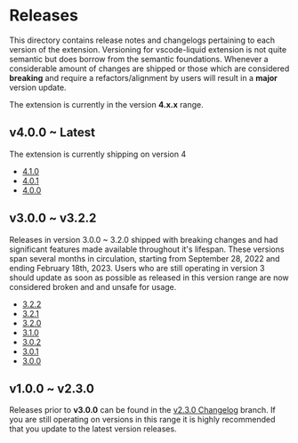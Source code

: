# Releases

This directory contains release notes and changelogs pertaining to each version of the extension. Versioning for vscode-liquid extension is not quite semantic but does borrow from the semantic foundations. Whenever a considerable amount of changes are shipped or those which are considered **breaking** and require a refactors/alignment by users will result in a **major** version update.

The extension is currently in the version **4.x.x** range.

## v4.0.0 ~ Latest

The extension is currently shipping on version 4

- [4.1.0](/releases/v4/4.1.0.md)
- [4.0.1](/releases/v4/4.0.1.md)
- [4.0.0](/releases/v4/4.0.0.md)

## v3.0.0 ~ v3.2.2

Releases in version 3.0.0 ~ 3.2.0 shipped with breaking changes and had significant features made available throughout it's lifespan. These versions span several months in circulation, starting from September 28, 2022 and ending February 18th, 2023. Users who are still operating in version 3 should update as soon as possible as released in this version range are now considered broken and and unsafe for usage.

- [3.2.2](/releases/v3/3.2.2.md)
- [3.2.1](/releases/v3/3.2.1.md)
- [3.2.0](/releases/v3/3.2.0.md)
- [3.1.0](/releases/v3/3.1.0.md)
- [3.0.2](/releases/v3/3.0.2.md)
- [3.0.1](/releases/v3/3.0.1.md)
- [3.0.0](/releases/v3/3.0.0.md)

## v1.0.0 ~ v2.3.0

Releases prior to **v3.0.0** can be found in the [v2.3.0 Changelog](https://github.com/panoply/vscode-liquid/blob/v2.3.0/CHANGELOG.md) branch. If you are still operating on versions in this range it is highly recommended that you update to the latest version releases.
